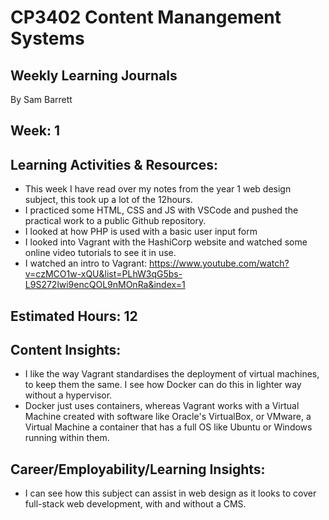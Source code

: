 # CP3402 Content Manangement Systems
## Weekly Learning Journals

By Sam Barrett

## Week: 1

## Learning Activities & Resources:
- This week I have read over my notes from the year 1 web design subject, this took up a lot of the 12hours.
- I practiced some HTML, CSS and JS with VSCode and pushed the practical work to a public Github repository.
- I looked at how PHP is used with a basic user input form
- I looked into Vagrant with the HashiCorp website and watched some online video tutorials to see it in use.
- I watched an intro to Vagrant: https://www.youtube.com/watch?v=czMCO1w-xQU&list=PLhW3qG5bs-L9S272lwi9encQOL9nMOnRa&index=1

## Estimated Hours: 12

## Content Insights:
- I like the way Vagrant standardises the deployment of virtual machines, to keep them the same. I see how Docker can do this in lighter way without a hypervisor.
- Docker just uses containers, whereas Vagrant works with a Virtual Machine created with software like Oracle's VirtualBox, or VMware, a Virtual Machine a container that has a full OS like Ubuntu or Windows running within them.

## Career/Employability/Learning Insights:
- I can see how this subject can assist in web design as it looks to cover full-stack web development, with and without a CMS.

